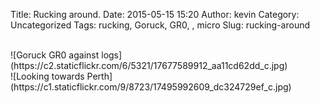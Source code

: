 Title: Rucking around.
Date: 2015-05-15 15:20
Author: kevin
Category: Uncategorized
Tags: rucking, Goruck, GR0, , micro
Slug: rucking-around

<br />
![Goruck GR0 against logs](https://c2.staticflickr.com/6/5321/17677589912_aa11cd62dd_c.jpg)
<br />
![Looking towards Perth](https://c1.staticflickr.com/9/8723/17495992609_dc324729ef_c.jpg)